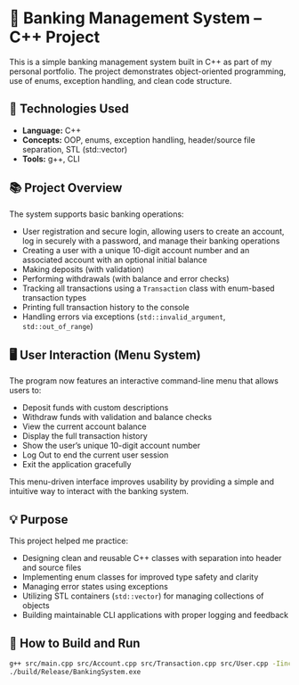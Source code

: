 # 🏦 Banking Management System – C++ Project

This is a simple banking management system built in C++ as part of my personal portfolio. The project demonstrates object-oriented programming, use of enums, exception handling, and clean code structure.

## 🔧 Technologies Used

- **Language:** C++
- **Concepts:** OOP, enums, exception handling, header/source file separation, STL (std::vector)
- **Tools:** g++, CLI

## 📚 Project Overview

The system supports basic banking operations:
- User registration and secure login, allowing users to create an account, log in securely with a password, and manage their banking operations
- Creating a user with a unique 10-digit account number and an associated account with an optional initial balance
- Making deposits (with validation)
- Performing withdrawals (with balance and error checks)
- Tracking all transactions using a `Transaction` class with enum-based transaction types
- Printing full transaction history to the console
- Handling errors via exceptions (`std::invalid_argument`, `std::out_of_range`)

## 🖥️ User Interaction (Menu System)

The program now features an interactive command-line menu that allows users to:

- Deposit funds with custom descriptions
- Withdraw funds with validation and balance checks
- View the current account balance
- Display the full transaction history
- Show the user’s unique 10-digit account number
- Log Out to end the current user session
- Exit the application gracefully

This menu-driven interface improves usability by providing a simple and intuitive way to interact with the banking system.

## 💡 Purpose

This project helped me practice:
- Designing clean and reusable C++ classes with separation into header and source files
- Implementing enum classes for improved type safety and clarity
- Managing error states using exceptions
- Utilizing STL containers (`std::vector`) for managing collections of objects
- Building maintainable CLI applications with proper logging and feedback

## 🧪 How to Build and Run

```bash
g++ src/main.cpp src/Account.cpp src/Transaction.cpp src/User.cpp -Iinclude -o build/Release/BankingSystem.exe
./build/Release/BankingSystem.exe

